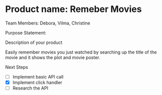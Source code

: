 # Product name: Remeber Movies

Team Members: Debora, Vilma, Christine

Purpose Statement: 

Description of your product

Easily remember movies you just watched by searching up the title of the movie and it shows the plot and movie poster.

Next Steps

- [ ] Implement basic API call
- [x] Implement click handler
- [ ] Research the API
